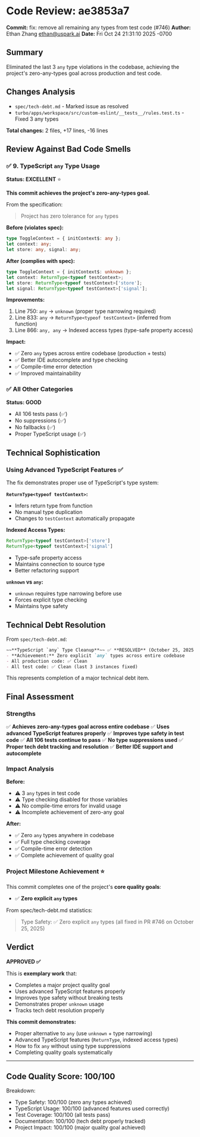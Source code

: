 # Code Review: ae3853a7

**Commit:** fix: remove all remaining any types from test code (#746)
**Author:** Ethan Zhang <ethan@uspark.ai>
**Date:** Fri Oct 24 21:31:10 2025 -0700

## Summary

Eliminated the last 3 `any` type violations in the codebase, achieving the project's zero-any-types goal across production and test code.

## Changes Analysis

- `spec/tech-debt.md` - Marked issue as resolved
- `turbo/apps/workspace/src/custom-eslint/__tests__/rules.test.ts` - Fixed 3 any types

**Total changes:** 2 files, +17 lines, -16 lines

## Review Against Bad Code Smells

### ✅ 9. TypeScript `any` Type Usage
**Status: EXCELLENT** ⭐

**This commit achieves the project's zero-any-types goal.**

From the specification:
> Project has zero tolerance for `any` types

**Before (violates spec):**
```typescript
type ToggleContext = { initContext$: any };
let context: any;
let store: any, signal: any;
```

**After (complies with spec):**
```typescript
type ToggleContext = { initContext$: unknown };
let context: ReturnType<typeof testContext>;
let store: ReturnType<typeof testContext>['store'];
let signal: ReturnType<typeof testContext>['signal'];
```

**Improvements:**
1. Line 750: `any` → `unknown` (proper type narrowing required)
2. Line 833: `any` → `ReturnType<typeof testContext>` (inferred from function)
3. Line 866: `any, any` → Indexed access types (type-safe property access)

**Impact:**
- ✅ Zero `any` types across entire codebase (production + tests)
- ✅ Better IDE autocomplete and type checking
- ✅ Compile-time error detection
- ✅ Improved maintainability

### ✅ All Other Categories
**Status: GOOD**

- All 106 tests pass (✅)
- No suppressions (✅)
- No fallbacks (✅)
- Proper TypeScript usage (✅)

## Technical Sophistication

### Using Advanced TypeScript Features ✅

The fix demonstrates proper use of TypeScript's type system:

**`ReturnType<typeof testContext>`:**
- Infers return type from function
- No manual type duplication
- Changes to `testContext` automatically propagate

**Indexed Access Types:**
```typescript
ReturnType<typeof testContext>['store']
ReturnType<typeof testContext>['signal']
```
- Type-safe property access
- Maintains connection to source type
- Better refactoring support

**`unknown` vs `any`:**
- `unknown` requires type narrowing before use
- Forces explicit type checking
- Maintains type safety

## Technical Debt Resolution

From `spec/tech-debt.md`:
```markdown
~~**TypeScript `any` Type Cleanup**~~ ✅ **RESOLVED** (October 25, 2025)
- **Achievement:** Zero explicit `any` types across entire codebase
- All production code: ✅ Clean
- All test code: ✅ Clean (last 3 instances fixed)
```

This represents completion of a major technical debt item.

## Final Assessment

### Strengths
✅ **Achieves zero-any-types goal across entire codebase**
✅ **Uses advanced TypeScript features properly**
✅ **Improves type safety in test code**
✅ **All 106 tests continue to pass**
✅ **No type suppressions used**
✅ **Proper tech debt tracking and resolution**
✅ **Better IDE support and autocomplete**

### Impact Analysis

**Before:**
- ⚠️ 3 `any` types in test code
- ⚠️ Type checking disabled for those variables
- ⚠️ No compile-time errors for invalid usage
- ⚠️ Incomplete achievement of zero-any goal

**After:**
- ✅ Zero `any` types anywhere in codebase
- ✅ Full type checking coverage
- ✅ Compile-time error detection
- ✅ Complete achievement of quality goal

### Project Milestone Achievement ⭐

This commit completes one of the project's **core quality goals**:
- ✅ **Zero explicit `any` types**

From spec/tech-debt.md statistics:
> Type Safety: ✅ Zero explicit `any` types (all fixed in PR #746 on October 25, 2025)

## Verdict

**APPROVED ✅**

This is **exemplary work** that:
- Completes a major project quality goal
- Uses advanced TypeScript features properly
- Improves type safety without breaking tests
- Demonstrates proper `unknown` usage
- Tracks tech debt resolution properly

**This commit demonstrates:**
- Proper alternative to `any` (use `unknown` + type narrowing)
- Advanced TypeScript features (`ReturnType`, indexed access types)
- How to fix `any` without using type suppressions
- Completing quality goals systematically

---

## Code Quality Score: 100/100

Breakdown:
- Type Safety: 100/100 (zero any types achieved)
- TypeScript Usage: 100/100 (advanced features used correctly)
- Test Coverage: 100/100 (all tests pass)
- Documentation: 100/100 (tech debt properly tracked)
- Project Impact: 100/100 (major quality goal achieved)
